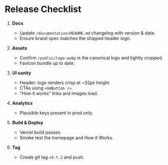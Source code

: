 # Release Checklist

1) **Docs**
   - Update `/documentation/README.md` changelog with version & date.
   - Ensure brand spec matches the shipped header logo.

2) **Assets**
   - Confirm `/public/logo.webp` is the canonical logo and tightly cropped.
   - Favicon bundle up to date.

3) **UI sanity**
   - Header: logo renders crisp at ~32px height.
   - CTAs using `<GHButton />`.
   - “How it works” links and images load.

4) **Analytics**
   - Plausible keys present in prod only.

5) **Build & Deploy**
   - Vercel build passes.
   - Smoke test the homepage and How it Works.

6) **Tag**
   - Create git tag `vX.Y.Z` and push.
